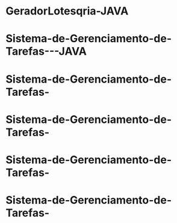 # GeradorLotesqria-JAVA
# Sistema-de-Gerenciamento-de-Tarefas---JAVA
# Sistema-de-Gerenciamento-de-Tarefas-
# Sistema-de-Gerenciamento-de-Tarefas-
# Sistema-de-Gerenciamento-de-Tarefas-
# Sistema-de-Gerenciamento-de-Tarefas-
